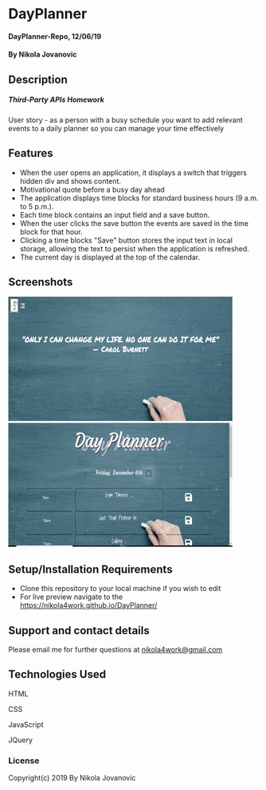 # DayPlanner

#### DayPlanner-Repo, 12/06/19

#### By Nikola Jovanovic

## Description

##### Third-Party APIs Homework

User story - as a person with a busy schedule you want to add relevant events to a daily planner so you can manage your time effectively



## Features

* When the user opens an application, it displays a switch that triggers hidden div and shows content.
* Motivational quote before a busy day ahead
* The application displays time blocks for standard business hours (9 a.m. to 5 p.m.).
* Each time block contains an input field and a save button.
* When the user clicks the save button the events are saved in the time block for that hour.
* Clicking a time blocks "Save" button stores the input text in local storage, allowing the text to persist when the application is refreshed.
* The current day is displayed at the top of the calendar.




## Screenshots


<img src="https://github.com/nikola4work/DayPlanner/blob/master/assets/images/readme%20img2.png" height="250" width="450">

<img src="https://github.com/nikola4work/DayPlanner/blob/master/assets/images/readme%20img.png" height="250" width="450">




## Setup/Installation Requirements

* Clone this repository to your local machine if you wish to edit
* For live preview navigate to the https://nikola4work.github.io/DayPlanner/




## Support and contact details

Please email me for further questions at nikola4work@gmail.com

## Technologies Used

HTML

CSS

JavaScript 

JQuery


### License

Copyright(c) 2019 By Nikola Jovanovic
